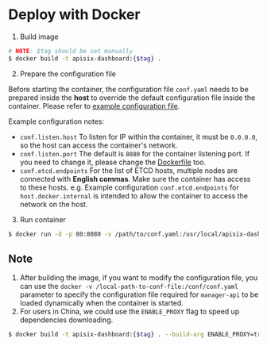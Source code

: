 <!--
#
# Licensed to the Apache Software Foundation (ASF) under one or more
# contributor license agreements.  See the NOTICE file distributed with
# this work for additional information regarding copyright ownership.
# The ASF licenses this file to You under the Apache License, Version 2.0
# (the "License"); you may not use this file except in compliance with
# the License.  You may obtain a copy of the License at
#
#     http://www.apache.org/licenses/LICENSE-2.0
#
# Unless required by applicable law or agreed to in writing, software
# distributed under the License is distributed on an "AS IS" BASIS,
# WITHOUT WARRANTIES OR CONDITIONS OF ANY KIND, either express or implied.
# See the License for the specific language governing permissions and
# limitations under the License.
#
-->

# Deploy with Docker

1. Build image

```sh
# NOTE: $tag should be set manually
$ docker build -t apisix-dashboard:{$tag} .
```

2. Prepare the configuration file

Before starting the container, the configuration file `conf.yaml` needs to be prepared inside the **host** to override the default configuration file inside the container. Please refer to [example configuration file](./examples/docker-conf-example.yaml).

Example configuration notes:

- `conf.listen.host` To listen for IP within the container, it must be `0.0.0.0`, so the host can access the container's network.
- `conf.listen.port` The default is `8080` for the container listening port. If you need to change it, please change the [Dockerfile](../Dockerfile) too.
- `conf.etcd.endpoints` For the list of ETCD hosts, multiple nodes are connected with **English commas**. Make sure the container has access to these hosts. e.g. Example configuration `conf.etcd.endpoints` for `host.docker.internal` is intended to allow the container to access the network on the host.

3. Run container

```sh
$ docker run -d -p 80:8080 -v /path/to/conf.yaml:/usr/local/apisix-dashboard/conf/conf.yaml --name apisix-dashboard apisix-dashboard:{$tag}
```

## Note

1. After building the image, if you want to modify the configuration file, you can use the `docker -v /local-path-to-conf-file:/conf/conf.yaml` parameter to specify the configuration file required for `manager-api` to be loaded dynamically when the container is started.
2. For users in China, we could use the `ENABLE_PROXY` flag to speed up dependencies downloading.

```sh
$ docker build -t apisix-dashboard:{$tag} . --build-arg ENABLE_PROXY=true
```
